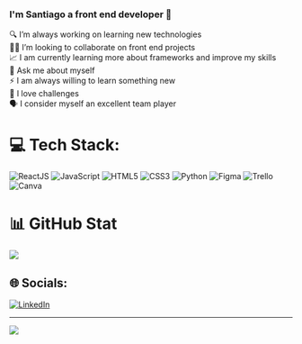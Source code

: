 ### I'm Santiago a front end developer 👋

🔍 I’m always working on learning new technologies<br>👨‍💻 I’m looking to collaborate on front end projects<br>📈 I am currently learning more about frameworks and improve my skills<br>💬 Ask me about myself<br>⚡ I am always willing to learn something new<br> 💪 I love challenges<br> 🗣️ I consider myself an excellent team player


# 💻 Tech Stack:
![ReactJS](https://img.shields.io/badge/ReactJS-3670A0?style=for-the-badge&logo=ReactJS&logoColor=ffdd54) ![JavaScript](https://img.shields.io/badge/javascript-%23323330.svg?style=for-the-badge&logo=javascript&logoColor=%23F7DF1E) ![HTML5](https://img.shields.io/badge/html5-%23E34F26.svg?style=for-the-badge&logo=html5&logoColor=white) ![CSS3](https://img.shields.io/badge/css3-%231572B6.svg?style=for-the-badge&logo=css3&logoColor=white) ![Python](https://img.shields.io/badge/python-3670A0?style=for-the-badge&logo=python&logoColor=ffdd54) ![Figma](https://img.shields.io/badge/figma-%23F24E1E.svg?style=for-the-badge&logo=figma&logoColor=white) ![Trello](https://img.shields.io/badge/Trello-%23026AA7.svg?style=for-the-badge&logo=Trello&logoColor=white) ![Canva](https://img.shields.io/badge/Canva-%2300C4CC.svg?style=for-the-badge&logo=Canva&logoColor=white)

# 📊 GitHub Stat
![](https://github-readme-stats.vercel.app/api/top-langs/?username=SantiiagoHernandez&theme=calm&hide_border=false&include_all_commits=false&count_private=false&layout=compact)


## 🌐 Socials:
[![LinkedIn](https://img.shields.io/badge/LinkedIn-%230077B5.svg?logo=linkedin&logoColor=white)]([https://www.linkedin.com/in/santiago-hernandez-9a5a87256/])


---
[![](https://visitcount.itsvg.in/api?id=mellamanmar&icon=6&color=12)](https://visitcount.itsvg.in)

<!-- Proudly created with GPRM ( https://gprm.itsvg.in ) -->
